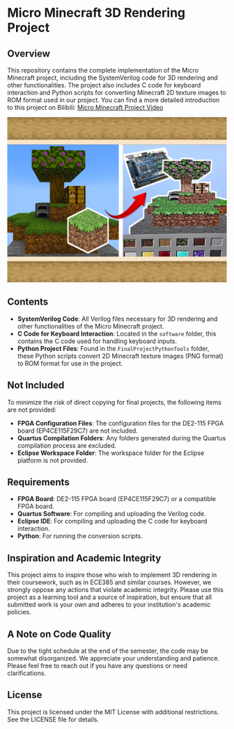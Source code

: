 # Micro Minecraft 3D Rendering Project

## Overview

This repository contains the complete implementation of the Micro Minecraft project, including the SystemVerilog code for 3D rendering and other functionalities. The project also includes C code for keyboard interaction and Python scripts for converting Minecraft 2D texture images to ROM format used in our project. 
You can find a more detailed introduction to this project on Bilibili: [Micro Minecraft Project Video](https://www.bilibili.com/video/BV1PYhPedESV/)

![Project Introduction Image](fpgaMC.png)

## Contents

- **SystemVerilog Code**: All Verilog files necessary for 3D rendering and other functionalities of the Micro Minecraft project.
- **C Code for Keyboard Interaction**: Located in the `software` folder, this contains the C code used for handling keyboard inputs.
- **Python Project Files**: Found in the `FinalProjectPythonTools` folder, these Python scripts convert 2D Minecraft texture images (PNG format) to ROM format for use in the project.

## Not Included

To minimize the risk of direct copying for final projects, the following items are not provided:

- **FPGA Configuration Files**: The configuration files for the DE2-115 FPGA board (EP4CE115F29C7) are not included.
- **Quartus Compilation Folders**: Any folders generated during the Quartus compilation process are excluded.
- **Eclipse Workspace Folder**: The workspace folder for the Eclipse platform is not provided.

## Requirements

- **FPGA Board**: DE2-115 FPGA board (EP4CE115F29C7) or a compatible FPGA board.
- **Quartus Software**: For compiling and uploading the Verilog code.
- **Eclipse IDE**: For compiling and uploading the C code for keyboard interaction.
- **Python**: For running the conversion scripts.

## Inspiration and Academic Integrity

This project aims to inspire those who wish to implement 3D rendering in their coursework, such as in ECE385 and similar courses. However, we strongly oppose any actions that violate academic integrity. Please use this project as a learning tool and a source of inspiration, but ensure that all submitted work is your own and adheres to your institution's academic policies.

## A Note on Code Quality

Due to the tight schedule at the end of the semester, the code may be somewhat disorganized. We appreciate your understanding and patience. Please feel free to reach out if you have any questions or need clarifications.

## License

This project is licensed under the MIT License with additional restrictions. See the LICENSE file for details.
